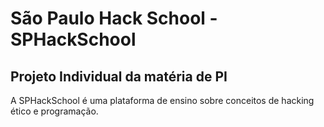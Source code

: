 # São Paulo Hack School - SPHackSchool 
## Projeto Individual da matéria de PI 

A SPHackSchool é uma plataforma de ensino sobre conceitos de hacking ético e programação.
